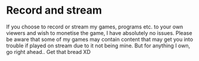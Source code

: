 # Record and stream
If you choose to record or stream my games, programs etc. to your own viewers and wish to monetise the game, I have absolutely no issues. Please be aware that some of my games may contain content that may get you into trouble if played on stream due to it not being mine. But for anything I own, go right ahead.. Get that bread XD
